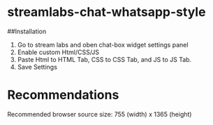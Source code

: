 # streamlabs-chat-whatsapp-style

##Installation
1. Go to stream labs and oben chat-box widget settings panel
2. Enable custom Html/CSS/JS
3. Paste Html to HTML Tab, CSS to CSS Tab, and JS to JS Tab.
4. Save Settings


# Recommendations
Recommended browser source size: 755 (width) x 1365 (height)
